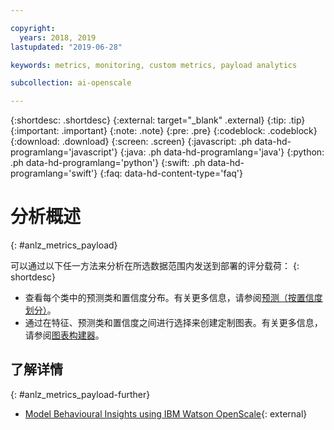 ```yaml
---

copyright:
  years: 2018, 2019
lastupdated: "2019-06-28"

keywords: metrics, monitoring, custom metrics, payload analytics

subcollection: ai-openscale

---
```


{:shortdesc: .shortdesc}
{:external: target="_blank" .external}
{:tip: .tip}
{:important: .important}
{:note: .note}
{:pre: .pre}
{:codeblock: .codeblock}
{:download: .download}
{:screen: .screen}
{:javascript: .ph data-hd-programlang='javascript'}
{:java: .ph data-hd-programlang='java'}
{:python: .ph data-hd-programlang='python'}
{:swift: .ph data-hd-programlang='swift'}
{:faq: data-hd-content-type='faq'}

# 分析概述
{: #anlz_metrics_payload}

可以通过以下任一方法来分析在所选数据范围内发送到部署的评分载荷：
{: shortdesc}

- 查看每个类中的预测类和置信度分布。有关更多信息，请参阅[预测（按置信度划分）](/docs/services/ai-openscale?topic=ai-openscale-anlz_metrics_payload-confidence)。
- 通过在特征、预测类和置信度之间进行选择来创建定制图表。有关更多信息，请参阅[图表构建器](/docs/services/ai-openscale?topic=ai-openscale-chart_builder)。

## 了解详情
{: #anlz_metrics_payload-further}

- [Model Behavioural Insights using IBM Watson OpenScale](https://medium.com/trusted-ai/model-behavioural-insights-using-ibm-watson-openscale-f8bcd2311f4e){: external}

